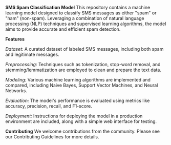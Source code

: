 **SMS Spam Classification Model**
This repository contains a machine learning model designed to classify SMS messages as either "spam" or "ham" (non-spam). Leveraging a combination of natural language processing (NLP) techniques and supervised learning algorithms, the model aims to provide accurate and efficient spam detection.

**Features**

*Dataset:* A curated dataset of labeled SMS messages, including both spam and legitimate messages.

*Preprocessing:* Techniques such as tokenization, stop-word removal, and stemming/lemmatization are employed to clean and prepare the text data.

*Modeling:* Various machine learning algorithms are implemented and compared, including Naive Bayes, Support Vector Machines, and Neural Networks.

*Evaluation:* The model's performance is evaluated using metrics like accuracy, precision, recall, and F1-score.

*Deployment:* Instructions for deploying the model in a production environment are included, along with a simple web interface for testing.

**Contributing**
We welcome contributions from the community. Please see our Contributing Guidelines for more details.
